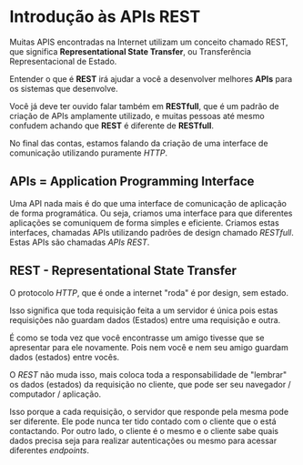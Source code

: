 # Introdução às APIs REST

Muitas APIS encontradas na Internet utilizam um conceito chamado REST, que significa <b>Representational State Transfer</b>, ou Transferência Representacional de Estado.

Entender o que é <b>REST</b> irá ajudar a você a desenvolver melhores <b>APIs</b> para os sistemas que desenvolve. 

Você já deve ter ouvido falar também em <b>RESTfull</b>, que é um padrão de criação de APIs amplamente utilizado, e muitas pessoas até mesmo confudem achando que <b>REST</b> é diferente de <b>RESTfull</b>. 

No final das contas, estamos falando da criação de uma interface de comunicação utilizando puramente *HTTP*. 

## APIs = Application Programming Interface 

Uma API nada mais é do que uma interface de comunicação de aplicação de forma programática. Ou seja, criamos uma interface para que diferentes aplicações se comuniquem de forma simples e eficiente. Criamos estas interfaces, chamadas APIs utilizando padrões de design chamado *RESTfull*. Estas APIs são chamadas *APIs REST*. 

## REST - Representational State Transfer

O protocolo *HTTP*, que é onde a internet "roda" é por design, sem estado. 

Isso significa que toda requisição feita a um servidor é única pois estas requisições não guardam dados (Estados) entre uma requisição e outra.

É como se toda vez que você encontrasse um amigo tivesse que se apresentar para ele novamente. Pois nem você e nem seu amigo guardam dados (estados) entre vocês.

O *REST* não muda isso, mais coloca toda a responsabilidade de "lembrar" os dados (estados) da requisição no cliente, que pode ser seu navegador / computador / aplicação. 

Isso porque a cada requisição, o servidor que responde pela mesma pode ser diferente. Ele pode nunca ter tido contado com o cliente que o está contactando. Por outro lado, o cliente é o mesmo e o cliente sabe quais dados precisa seja para realizar autenticações ou mesmo para acessar diferentes *endpoints*.